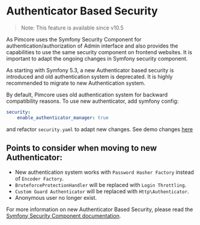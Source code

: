 # Authenticator Based Security

> Note: This feature is available since v10.5

As Pimcore uses the Symfony Security Component for authentication/authorization of Admin interface and also 
provides the capabilities to use the same security component on frontend websites. It is important to adapt the ongoing 
changes in Symfony security component. 

As starting with Symfony 5.3, a new Authenticator based security is introduced and old authentication system is 
deprecated. It is highly recommended to migrate to new Authentication system.

By default, Pimcore uses old authentication system for backward compatibility reasons. 
To use new authenticator, add symfony config:

```yaml
security:
    enable_authenticator_manager: true
```

and refactor `security.yaml` to adapt new changes. See demo changes [here](https://github.com/pimcore/demo/pull/305/files#diff-19446c4b69407952b20ae26dbd032cdad8dcc487db081a5cb17261831e80a4cc) 

## Points to consider when moving to new Authenticator:

- New authentication system works with `Password Hasher Factory` instead of `Encoder Factory`.
- `BruteforceProtectionHandler` will be replaced with `Login Throttling`.
- `Custom Guard Authenticator` will be replaced with `Http\Authenticator`.
- Anonymous user no longer exist.

For more information on new Authenticator Based Security, please read the
[Symfony Security Component documentation](https://symfony.com/doc/current/security.html).
